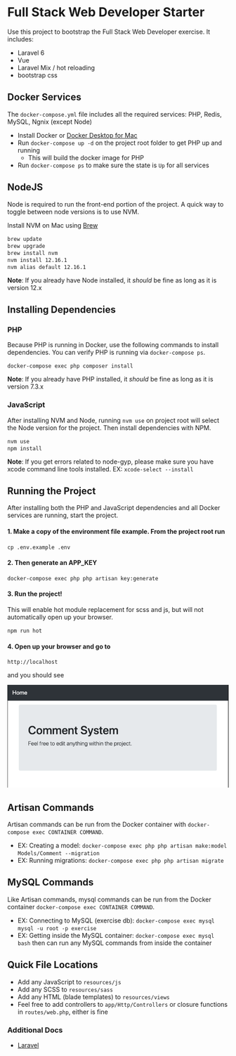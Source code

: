 # Full Stack Web Developer Starter
Use this project to bootstrap the Full Stack Web Developer exercise.  It includes:
* Laravel 6
* Vue
* Laravel Mix / hot reloading
* bootstrap css

## Docker Services
The `docker-compose.yml` file includes all the required services: PHP, Redis, MySQL, Ngnix (except Node)
* Install Docker or [Docker Desktop for Mac](https://hub.docker.com/editions/community/docker-ce-desktop-mac)
* Run `docker-compose up -d` on the project root folder to get PHP up and running
    * This will build the docker image for PHP
* Run `docker-compose ps` to make sure the state is `Up` for all services

## NodeJS
Node is required to run the front-end portion of the project. A quick way to toggle between node versions is to use NVM.

Install NVM on Mac using [Brew](https://brew.sh/)
```
brew update
brew upgrade
brew install nvm
nvm install 12.16.1
nvm alias default 12.16.1
```

**Note**: If you already have Node installed, it *should* be fine as long as it is version 12.x

## Installing Dependencies
### PHP
Because PHP is running in Docker, use the following commands to install dependencies.  You can verify PHP is running via `docker-compose ps`.
```
docker-compose exec php composer install
```

**Note**: If you already have PHP installed, it *should* be fine as long as it is version 7.3.x

### JavaScript
After installing NVM and Node, running `nvm use` on project root will select the Node version for the project.  Then install dependencies with NPM.
```
nvm use
npm install
```

**Note**: If you get errors related to node-gyp, please make sure you have xcode command line tools installed.  EX: `xcode-select --install`

## Running the Project
After installing both the PHP and JavaScript dependencies and all Docker services are running, start the project.

#### 1. Make a copy of the environment file example. From the project root run
```
cp .env.example .env
```

#### 2. Then generate an APP_KEY
```
docker-compose exec php php artisan key:generate
```

#### 3. Run the project!
This will enable hot module replacement for scss and js, but will not automatically open up your browser.
```
npm run hot
```

#### 4. Open up your browser and go to 
```
http://localhost
```

and you should see

![Homepage Image](/public/img/comment-system.png?raw=true)

## Artisan Commands
Artisan commands can be run from the Docker container with `docker-compose exec CONTAINER COMMAND`.
 * EX: Creating a model: `docker-compose exec php php artisan make:model Models/Comment --migration`
 * EX: Running migrations: `docker-compose exec php php artisan migrate`
 
## MySQL Commands
Like Artisan commands, mysql commands can be run from the Docker container `docker-compose exec CONTAINER COMMAND`.
 * EX: Connecting to MySQL (exercise db): `docker-compose exec mysql mysql -u root -p exercise`
 * EX: Getting inside the MySQL container: `docker-compose exec mysql bash` then can run any MySQL commands from inside the container

## Quick File Locations
* Add any JavaScript to `resources/js`
* Add any SCSS to `resources/sass`
* Add any HTML (blade templates) to `resources/views`
* Feel free to add controllers to `app/Http/Controllers` or closure functions in `routes/web.php`, either is fine


### Additional Docs
* [Laravel](https://laravel.com/docs)


